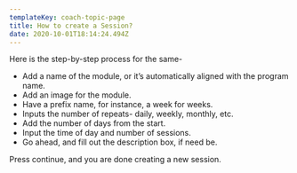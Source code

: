 ```yaml
---
templateKey: coach-topic-page
title: How to create a Session?
date: 2020-10-01T18:14:24.494Z
---
```

Here is the step-by-step process for the same-

* Add a name of the module, or it’s automatically aligned with the program name.
* Add an image for the module.
* Have a prefix name, for instance, a week for weeks.
* Inputs the number of repeats- daily, weekly, monthly, etc.
* Add the number of days from the start.
* Input the time of day and number of sessions.
* Go ahead, and fill out the description box, if need be.

Press continue, and you are done creating a new session.
